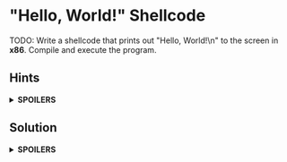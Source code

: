 # "Hello, World!" Shellcode
TODO: Write a shellcode that prints out "Hello, World!\n" to the screen in **x86**. Compile and execute the program.

## Hints
<details>
  <summary><b>SPOILERS</b></summary>
  
### Hint 1: Section
1. `.data`: The data section

    a. String "Hello, World!\n"

    b. Length of the string
   
2. `.text`: The code section

    a. `.global`: `_start` (The entry point of the program)
  
    b. `_start`

    * ssize_t write(int *fd*, const void *buf[.count]*, size_t *count*);
    * void _exit(int *status*);

### Hint 2: Compile & Execute

3. Compile & Execute

   a. `gcc`: GNU Compiler

   b. `ld`: GNU Linker

   c. Execute the output

</details>

## Solution

<details>
  <summary><b>SPOILERS</b></summary>

    .data 
    hello:
            .string "Hello, World!\n"
            
    # .: the current address in the data segment
    # . - hello: (the current address) - (the starting address of hello)
            len = . - hello
            
    .text
    .global _start
    _start:
    
    # write(int fd, const void buf[.count], size_t count);
        
        # %eax: Linux system call number (write = 0x04)
        movl $4, %eax
        
        # %ebx: arg0, file descriptor (The standard output device = 1)
        movl $1, %ebx
        
        # %ecx: arg1, pointer to a buffer starting (= hello)
        movl $hello, %ecx
        
        # %edx: arg2, bytes from the buffer starting (= len)
        movl $len, %edx
        
        # Linux system call (= interrupt 0x80)
        int $0x80

    # _exit(int status);
    
        # %eax: Linux system call number (_exit = 0x01)
        movl $1, %eax
        
        # %ebx: arg0, exit status (= 0)
        movl $0, %ebx
        
        # Linux system call (= interrupt 0x80)
        int $0x80

After writing `hello.s`, compile the code with the command.

    $ gcc -c helloworld.s && ld helloworld.s -o helloworld

Execute the program like this.

    $ ./helloworld

</details>
